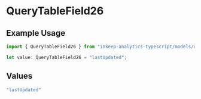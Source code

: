 # QueryTableField26

## Example Usage

```typescript
import { QueryTableField26 } from "inkeep-analytics-typescript/models/operations";

let value: QueryTableField26 = "lastUpdated";
```

## Values

```typescript
"lastUpdated"
```